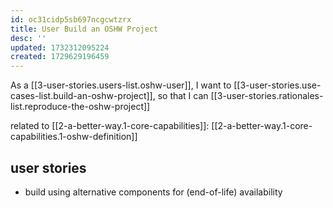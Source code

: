 ```yaml
---
id: oc31cidp5sb697ncgcwtzrx
title: User Build an OSHW Project
desc: ''
updated: 1732312095224
created: 1729629196459
---
```


As a [[3-user-stories.users-list.oshw-user]],
I want to [[3-user-stories.use-cases-list.build-an-oshw-project]],
so that I can [[3-user-stories.rationales-list.reproduce-the-oshw-project]]

related to [[2-a-better-way.1-core-capabilities]]: [[2-a-better-way.1-core-capabilities.1-oshw-definition]]

## user stories
- build using alternative components for (end-of-life) availability
